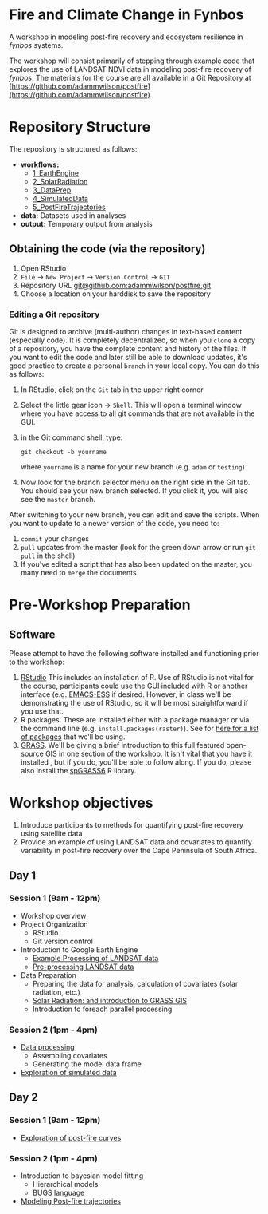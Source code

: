 Fire and Climate Change in Fynbos
=====

A workshop in modeling post-fire recovery and ecosystem resilience in _fynbos_ systems.

The workshop will consist primarily of stepping through example code that explores the use of LANDSAT NDVI data in modeling post-fire recovery of _fynbos_.  The materials for the course are all available in a Git Repository at [https://github.com/adammwilson/postfire](https://github.com/adammwilson/postfire).


# Repository Structure

The repository is structured as follows:

* **workflows:**       
    * [1_EarthEngine](workflow/1_EarthEngine)
    * [2_SolarRadiation](workflow/2_SolarRadiation/SolarRadiation.md)
    * [3_DataPrep](workflow/3_Data/DataPrep.md)
    * [4_SimulatedData](workflow/4_SimulatedData.md)
    * [5_PostFireTrajectories](workflow/4_PostFireTrajectory.md)
*  **data:**  Datasets used in analyses
* **output:** Temporary output from analysis


## Obtaining the code (via the repository)

1. Open RStudio
2. `File` -> `New Project` -> `Version Control` -> `GIT`
3. Repository URL [git@github.com:adammwilson/postfire.git](git@github.com:adammwilson/postfire.git)
4. Choose a location on your harddisk to save the repository


### Editing a Git repository
Git is designed to archive (multi-author) changes in text-based content (especially code).  It is completely decentralized, so when you `clone` a copy of a repository, you have the complete content and history of the files.  If you want to edit the code and later still be able to download updates, it's good practice to create a personal `branch` in your local copy.  You can do this as follows:

1. In RStudio, click on the `Git` tab in the upper right corner
2. Select the little gear icon -> `Shell`. This will open a terminal window where you have access to all git commands that are not available in the GUI.
2. in the Git command shell, type:

      `git checkout -b yourname`
      
      where `yourname` is a name for your new branch (e.g. `adam` or `testing`)
3. Now look for the branch selector menu on the right side in the Git tab.  You should see your new branch selected.  If you click it, you will also see the `master` branch.

After switching to your new branch, you can edit and save the scripts.  When you want to update to a newer version of the code, you need to:

1.   `commit` your changes
2.  `pull` updates from the master (look for the green down arrow or run `git pull` in the shell)
3.  If you've edited a script that has also been updated on the master, you many need to `merge` the documents




# Pre-Workshop Preparation
## Software
Please attempt to have the following software installed and functioning prior to the workshop:

1. [RStudio](http://www.rstudio.com/)
  This includes an installation of R.  Use of RStudio is not vital for the course, participants could use the  GUI included with R or another interface (e.g. [EMACS-ESS](http://ess.r-project.org/) if desired.  However, in class we'll be demonstrating the use of RStudio, so it will be most straightforward if you use that.
2. R packages.  These are installed either with a package manager or via the command line (e.g. `install.packages(raster)`).  See for [here for a list of packages](workflow/1_setup.R) that we'll be using.
3. [GRASS](http://grass.osgeo.org/download/).  We'll be giving a brief introduction to this full featured open-source GIS in one section of the workshop.  It isn't vital that you have it installed , but if you do, you'll be able to follow along.  If you do, please also install the [spGRASS6](http://cran.r-project.org/web/packages/spgrass6/index.html) R library.  

# Workshop objectives

1. Introduce participants to methods for quantifying post-fire recovery using satellite data
2. Provide an example of using LANDSAT data and covariates to quantify variability in post-fire recovery over the Cape Peninsula of South Africa.

## Day 1

### Session 1 (9am - 12pm)

* Workshop overview
* Project Organization
	*  RStudio
	*  Git version control
* Introduction to Google Earth Engine
  * [Example Processing of LANDSAT data](workflow/1_EarthEngine/CapePointLANDSAT_cloud.js)
  * [Pre-processing LANDSAT data](workflow/1_EarthEngine/CapePointLANDSAT_daily.js)
*   Data Preparation
	*  Preparing the data for analysis, calculation of covariates (solar radiation, etc.)
	*  [Solar Radiation: and introduction to GRASS GIS](workflow/2_SolarRadiation/SolarRadiation.Rmd)
	*  Introduction to foreach parallel processing 
	
### Session 2 (1pm - 4pm)
* [Data processing](workflow/3_Data/DataPrep.md)
  * Assembling covariates
  * Generating the model data frame
* [Exploration of simulated data](workflow/4_SimulatedData/SimulatedData.md)

## Day 2

### Session 1 (9am - 12pm)
* [Exploration of post-fire curves](workflow/5_PostFireTrajectories/PostFireTrajectories.html)


### Session 2 (1pm - 4pm)
* Introduction to bayesian model fitting
	* Hierarchical models
	* BUGS language
* [Modeling Post-fire trajectories](workflow/6_Modeling/Modeling.md)

